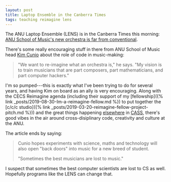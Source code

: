 ```yaml
---
layout: post
title: Laptop Ensemble in the Canberra Times
tags: teaching reimagine lens
---
```


The ANU Laptop Ensemble (LENS) is in the Canberra Times this morning:
[ANU School of Music's new orchestra is far from conventional](https://www.canberratimes.com.au/story/6412297/anu-school-of-musics-new-orchestra-is-far-from-conventional/).

There's some really encouraging stuff in there from ANU School of Music head
[Kim Cunio](https://music.cass.anu.edu.au/people/associate-professor-kim-cunio)
about the role of code in music-making:

> "We want to re-imagine what an orchestra is," he says. "My vision is to train
> musicians that are part composers, part mathematicians, and part computer
> hackers."

I'm so pumped---this is exactly what I've been trying to do for several years,
and having Kim on board as an ally is very encouraging. Along with the CECS
Reimagine agenda (including their support of my [fellowship]({%
link _posts/2019-08-30-Im-a-reimagine-fellow.md %}) to put together the [c/c/c studio]({% link
_posts/2019-03-20-reimagine-fellow-project-pitch.md %})) and the great things
happening [elsewhere](https://soad.cass.anu.edu.au) in
[CASS](https://cdhr.cass.anu.edu.au), there's good vibes in the air around
cross-disiplinary code, creativity and culture at the ANU.

The article ends by saying:

> Cunio hopes experiments with science, maths and technology will also open
> "back doors" into music for a new breed of student.
>
> "Sometimes the best musicians are lost to music."

I suspect that sometimes the best computer scientists are lost to CS as well.
Hopefully programs like the LENS can change that.
